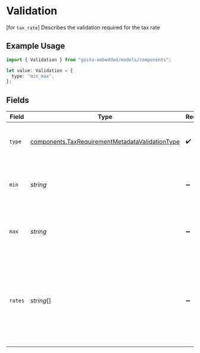 # Validation

[for `tax_rate`] Describes the validation required for the tax rate

## Example Usage

```typescript
import { Validation } from "gusto-embedded/models/components";

let value: Validation = {
  type: "min_max",
};
```

## Fields

| Field                                                                                                               | Type                                                                                                                | Required                                                                                                            | Description                                                                                                         |
| ------------------------------------------------------------------------------------------------------------------- | ------------------------------------------------------------------------------------------------------------------- | ------------------------------------------------------------------------------------------------------------------- | ------------------------------------------------------------------------------------------------------------------- |
| `type`                                                                                                              | [components.TaxRequirementMetadataValidationType](../../models/components/taxrequirementmetadatavalidationtype.md)  | :heavy_check_mark:                                                                                                  | Describes the type of tax_rate validation rule                                                                      |
| `min`                                                                                                               | *string*                                                                                                            | :heavy_minus_sign:                                                                                                  | [for `min_max`] The inclusive lower bound of the tax rate                                                           |
| `max`                                                                                                               | *string*                                                                                                            | :heavy_minus_sign:                                                                                                  | [for `min_max`] The inclusive upper bound of the tax rate                                                           |
| `rates`                                                                                                             | *string*[]                                                                                                          | :heavy_minus_sign:                                                                                                  | [for `one_of`] The possible, unformatted tax rates for selection.<br/>- e.g. ["0.0", "0.001"] representing 0% and 0.1%<br/> |
